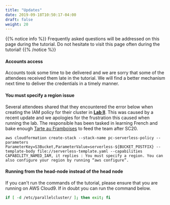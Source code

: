 ```yaml
---
title: "Updates"
date: 2019-09-18T10:50:17-04:00
draft: false
weight: 20
---
```


{{% notice info  %}}
Frequently asked questions will be addressed on this page during the tutorial. Do not hesitate to visit this page often during the tutorial!
{{% /notice %}}

#### Accounts access

Accounts took some time to be delivered and we are sorry that some of the attendees received them late in the tutorial. We will find a better mechanism next time to deliver the credentials in a timely manner.


#### You must specify a region issue

Several attendees shared that they encountered the error below when creating the IAM policy for their cluster in [**Lab II**](/04-serverless/02-serverless-iam/02-iam-policy2.html). This was caused by a recent update and we apologies for the frustration this caused when running the lab. The responsible has been tasked in learning French and bake enough [Tarte au Framboises](http://nathaliebakes.com/tartes/tarte-aux-framboises-lenotre/) to feed the team after SC20.

```
aws cloudformation create-stack --stack-name pc-serverless-policy --parameters ParameterKey=S3Bucket,ParameterValue=serverless-${BUCKET_POSTFIX} --template-body file://serverless-template.yaml --capabilities CAPABILITY_NAMED_IAM, it replies : You must specify a region. You can also configure your region by running “aws configure”.
```

#### Running from the head-node instead of the head node

If you can't run the commands of the tutorial, please ensure that you are running on AWS Cloud9. If in doubt you can run the command below.

```bash
if [ -d /etc/parallelcluster/ ]; then exit; fi
```
